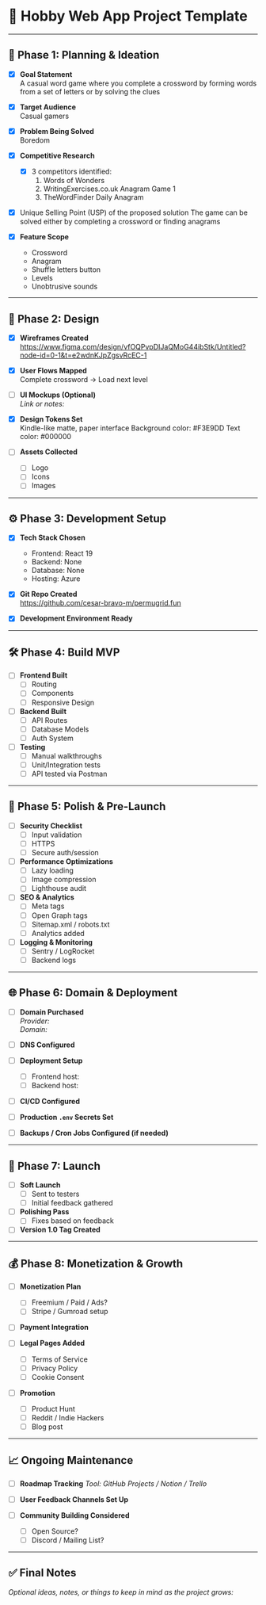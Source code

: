 # 🧠 Hobby Web App Project Template

---

## 📌 Phase 1: Planning & Ideation

- [X] **Goal Statement**  
  A casual word game where you complete a crossword by forming words from a set of letters or by solving the clues

- [X] **Target Audience**  
  Casual gamers

- [X] **Problem Being Solved**  
  Boredom

- [X] **Competitive Research**  
  - [X] 3 competitors identified:
    1. Words of Wonders
    2. WritingExercises.co.uk Anagram Game 1
    3. TheWordFinder Daily Anagram

- [X] Unique Selling Point (USP) of the proposed solution
  The game can be solved either by completing a crossword or finding anagrams

- [X] **Feature Scope**
    - Crossword
    - Anagram
    - Shuffle letters button
    - Levels
    - Unobtrusive sounds

---

## 🎨 Phase 2: Design

- [X] **Wireframes Created**  
  https://www.figma.com/design/vfOQPvpDIJaQMoG44ibStk/Untitled?node-id=0-1&t=e2wdnKJpZgsvRcEC-1

- [X] **User Flows Mapped**  
  Complete crossword -> Load next level

- [ ] **UI Mockups (Optional)**  
  _Link or notes:_  

- [X] **Design Tokens Set**  
  Kindle-like matte, paper interface
  Background color: #F3E9DD
  Text color: #000000

- [ ] **Assets Collected**  
  - [ ] Logo
  - [ ] Icons
  - [ ] Images

---

## ⚙️ Phase 3: Development Setup

- [X] **Tech Stack Chosen**  
  - Frontend: React 19
  - Backend: None
  - Database: None
  - Hosting: Azure

- [X] **Git Repo Created**  
  https://github.com/cesar-bravo-m/permugrid.fun

- [X] **Development Environment Ready**

---

## 🛠 Phase 4: Build MVP

- [ ] **Frontend Built**
  - [ ] Routing
  - [ ] Components
  - [ ] Responsive Design

- [ ] **Backend Built**
  - [ ] API Routes
  - [ ] Database Models
  - [ ] Auth System

- [ ] **Testing**
  - [ ] Manual walkthroughs
  - [ ] Unit/Integration tests
  - [ ] API tested via Postman

---

## 🧽 Phase 5: Polish & Pre-Launch

- [ ] **Security Checklist**
  - [ ] Input validation
  - [ ] HTTPS
  - [ ] Secure auth/session

- [ ] **Performance Optimizations**
  - [ ] Lazy loading
  - [ ] Image compression
  - [ ] Lighthouse audit

- [ ] **SEO & Analytics**
  - [ ] Meta tags
  - [ ] Open Graph tags
  - [ ] Sitemap.xml / robots.txt
  - [ ] Analytics added

- [ ] **Logging & Monitoring**
  - [ ] Sentry / LogRocket
  - [ ] Backend logs

---

## 🌐 Phase 6: Domain & Deployment

- [ ] **Domain Purchased**  
  _Provider:_  
  _Domain:_  

- [ ] **DNS Configured**

- [ ] **Deployment Setup**
  - [ ] Frontend host:
  - [ ] Backend host:

- [ ] **CI/CD Configured**

- [ ] **Production `.env` Secrets Set**

- [ ] **Backups / Cron Jobs Configured (if needed)**

---

## 🚀 Phase 7: Launch

- [ ] **Soft Launch**
  - [ ] Sent to testers
  - [ ] Initial feedback gathered

- [ ] **Polishing Pass**
  - [ ] Fixes based on feedback

- [ ] **Version 1.0 Tag Created**

---

## 💰 Phase 8: Monetization & Growth

- [ ] **Monetization Plan**
  - [ ] Freemium / Paid / Ads?
  - [ ] Stripe / Gumroad setup

- [ ] **Payment Integration**

- [ ] **Legal Pages Added**
  - [ ] Terms of Service
  - [ ] Privacy Policy
  - [ ] Cookie Consent

- [ ] **Promotion**
  - [ ] Product Hunt
  - [ ] Reddit / Indie Hackers
  - [ ] Blog post

---

## 📈 Ongoing Maintenance

- [ ] **Roadmap Tracking**
  _Tool: GitHub Projects / Notion / Trello_

- [ ] **User Feedback Channels Set Up**

- [ ] **Community Building Considered**
  - [ ] Open Source?
  - [ ] Discord / Mailing List?

---

## ✅ Final Notes

_Optional ideas, notes, or things to keep in mind as the project grows:_

